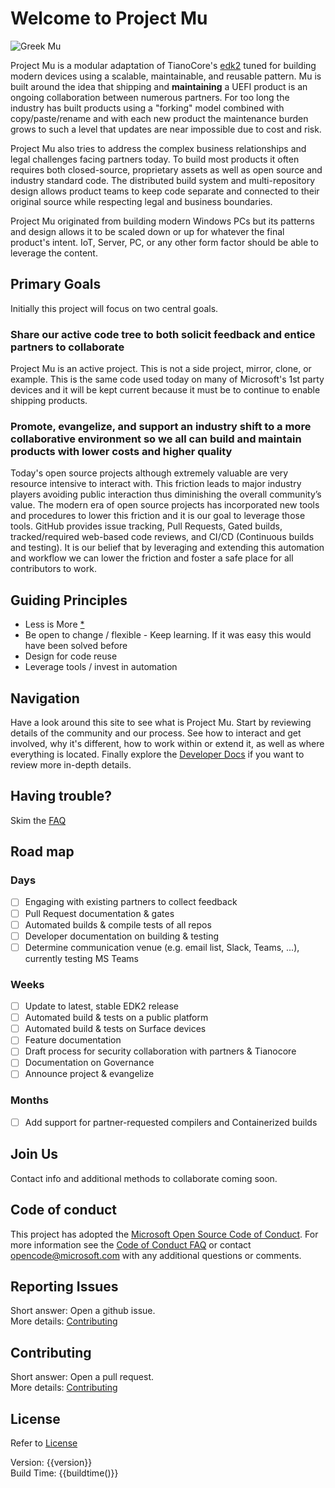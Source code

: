 # Welcome to Project Mu

![Greek Mu](img/project_mu.png)

Project Mu is a modular adaptation of TianoCore's [edk2](https://github.com/tianocore/edk2) tuned for building modern devices using a scalable, maintainable, and reusable pattern.  Mu is built around the idea that shipping and **maintaining** a UEFI product is an ongoing collaboration between numerous partners.  For too long the industry has built products using a "forking" model combined with copy/paste/rename and with each new product the maintenance burden grows to such a level that updates are near impossible due to cost and risk.  

Project Mu also tries to address the complex business relationships and legal challenges facing partners today.  To build most products it often requires both closed-source, proprietary assets as well as open source and industry standard code.  The distributed build system and multi-repository design allows product teams to keep code separate and connected to their original source while respecting legal and business boundaries.  

Project Mu originated from building modern Windows PCs but its patterns and design allows it to be scaled down or up for whatever the final product's intent.  IoT, Server, PC, or any other form factor should be able to leverage the content.  

## Primary Goals

Initially this project will focus on two central goals.

### Share our active code tree to both solicit feedback and entice partners to collaborate

Project Mu is an active project.  This is not a side project, mirror, clone, or example.  This is the same code used today on many of Microsoft's 1st party devices and it will be kept current because it must be to continue to enable shipping products.  

### Promote, evangelize, and support an industry shift to a more collaborative environment so we all can build and maintain products with lower costs and higher quality

Today's open source projects although extremely valuable are very resource intensive to interact with.  This friction leads to major industry players avoiding public interaction thus diminishing the overall community’s value.  The modern era of open source projects has incorporated new tools and procedures to lower this friction and it is our goal to leverage those tools.  GitHub provides issue tracking, Pull Requests, Gated builds, tracked/required web-based code reviews, and CI/CD (Continuous builds and testing).   It is our belief that by leveraging and extending this automation and workflow we can lower the friction and foster a safe place for all contributors to work.  

## Guiding Principles

* Less is More [*](faq#is-this-really-following-less-is-more)
* Be open to change / flexible - Keep learning.  If it was easy this would have been solved before
* Design for code reuse
* Leverage tools / invest in automation

## Navigation

Have a look around this site to see what is Project Mu.  Start by reviewing details of the community and our process.  See how to interact and get involved, why it's different, how to work within or extend it, as well as where everything is located.  Finally explore the [Developer Docs](DeveloperDocs/developer_docs.md) if you want to review more in-depth details.  

## Having trouble?

Skim the [FAQ](faq)

## Road map

### Days

* [ ] Engaging with existing partners to collect feedback
* [ ] Pull Request documentation & gates
* [ ] Automated builds & compile tests of all repos
* [ ] Developer documentation on building & testing
* [ ] Determine communication venue (e.g. email list, Slack, Teams, ...), currently testing MS Teams

### Weeks

* [ ] Update to latest, stable EDK2 release
* [ ] Automated build & tests on a public platform
* [ ] Automated build & tests on Surface devices
* [ ] Feature documentation
* [ ] Draft process for security collaboration with partners & Tianocore
* [ ] Documentation on Governance
* [ ] Announce project & evangelize

### Months

* [ ] Add support for partner-requested compilers and Containerized builds

## Join Us

Contact info and additional methods to collaborate coming soon.

## Code of conduct

This project has adopted the [Microsoft Open Source Code of Conduct](https://opensource.microsoft.com/codeofconduct/).  For more information see the [Code of Conduct FAQ](https://opensource.microsoft.com/codeofconduct/faq/) or contact [opencode@microsoft.com](mailto:opencode@microsoft.com) with any additional questions or comments.

## Reporting Issues

Short answer: Open a github issue.  
More details: [Contributing](How/contributing)

## Contributing

Short answer: Open a pull request.  
More details: [Contributing](How/contributing)

## License

Refer to [License](license)

Version: {{version}}  
Build Time: {{buildtime()}}
